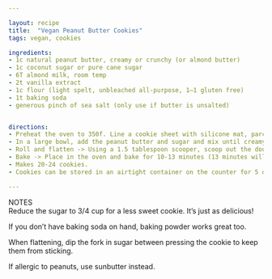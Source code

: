 ```yaml
---

layout: recipe
title:  "Vegan Peanut Butter Cookies"
tags: vegan, cookies

ingredients:
- 1c natural peanut butter, creamy or crunchy (or almond butter)
- 1c coconut sugar or pure cane sugar
- 6T almond milk, room temp
- 2t vanilla extract
- 1c flour (light spelt, unbleached all-purpose, 1–1 gluten free)
- 1t baking soda
- generous pinch of sea salt (only use if butter is unsalted)


directions:
- Preheat the oven to 350f. Line a cookie sheet with silicone mat, parchment paper or leave ungreased.
- In a large bowl, add the peanut butter and sugar and mix until creamy. Stir in the almond milk and vanilla. Next, add the flour, baking soda and salt, mix to combine. The dough will be tough to stir, using your hands to mix it together will be easier.
- Roll and flatten -> Using a 1.5 tablespoon scooper, scoop out the dough and roll into balls, about 1 1/4 inch. Place the balls of dough about 2 1/2 inches apart on a baking sheet. Using the back of a fork, flatten in a crisscross pattern. Optionally, sprinkle with sugar or coarse salt.
- Bake -> Place in the oven and bake for 10-13 minutes (13 minutes will yield a crispier cookie that’s tender inside). Let cool a few minutes, transfer cookies to a wire rack and repeat with remaining dough.
- Makes 20-24 cookies.
- Cookies can be stored in an airtight container on the counter for 5 days. To keep longer, store in the refrigerator for up to 2 weeks. Let cookies cool completely, store in a freezer safe container for up to 2 months.

---
```


NOTES  
Reduce the sugar to 3/4 cup for a less sweet cookie. It’s just as delicious!

If you don’t have baking soda on hand, baking powder works great too.

When flattening, dip the fork in sugar between pressing the cookie to keep them from sticking.

If allergic to peanuts, use sunbutter instead.
